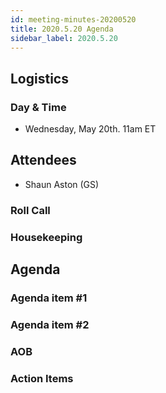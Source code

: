 ```yaml
---
id: meeting-minutes-20200520
title: 2020.5.20 Agenda
sidebar_label: 2020.5.20
---
```


## Logistics
### Day & Time
* Wednesday, May 20th. 11am ET

## Attendees
* Shaun Aston (GS)


### Roll Call

### Housekeeping

## Agenda

### Agenda item #1

### Agenda item #2


### AOB

### Action Items
